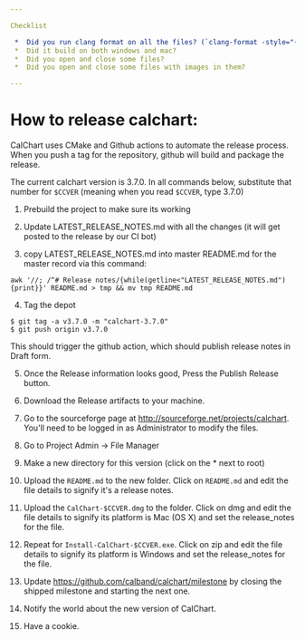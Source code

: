 ```yaml
---

Checklist

 *  Did you run clang format on all the files? (`clang-format -style="{BasedOnStyle: webkit}" -i src/*`)
 *  Did it build on both windows and mac?
 *  Did you open and close some files?
 *  Did you open and close some files with images in them?

---
```


# How to release calchart:

CalChart uses CMake and Github actions to automate the release process.  When you push a tag for the repository, github will build and package the release.

The current calchart version is 3.7.0.  In all commands below, substitute that number for `$CCVER` (meaning when you read `$CCVER`, type 3.7.0)

 1. Prebuild the project to make sure its working

 2. Update LATEST_RELEASE_NOTES.md with all the changes (it will get posted to the release by our CI bot)

 3. copy LATEST_RELEASE_NOTES.md into master README.md for the master record via this command:

```
awk '//; /^# Release notes/{while(getline<"LATEST_RELEASE_NOTES.md"){print}}' README.md > tmp && mv tmp README.md
```

 4. Tag the depot

```
$ git tag -a v3.7.0 -m "calchart-3.7.0"
$ git push origin v3.7.0
```

This should trigger the github action, which should publish release notes in Draft form.

 5. Once the Release information looks good, Press the Publish Release button.

 6. Download the Release artifacts to your machine.

 7. Go to the sourceforge page at http://sourceforge.net/projects/calchart.  You'll need to be logged in as Administrator to modify the files.

 8. Go to Project Admin -> File Manager

 9. Make a new directory for this version (click on the * next to root)

 10. Upload the `README.md` to the new folder.  Click on `README.md` and edit the file details to signify it's a release notes.

 11. Upload the `CalChart-$CCVER.dmg` to the folder.  Click on dmg and edit the file details to signify its platform is Mac (OS X) and set the release_notes for the file.

 12. Repeat for `Install-CalChart-$CCVER.exe`.  Click on zip and edit the file details to signify its platform is Windows and set the release_notes for the file.

 13. Update https://github.com/calband/calchart/milestone by closing the shipped milestone and starting the next one.

 14. Notify the world about the new version of CalChart.

 15. Have a cookie.


